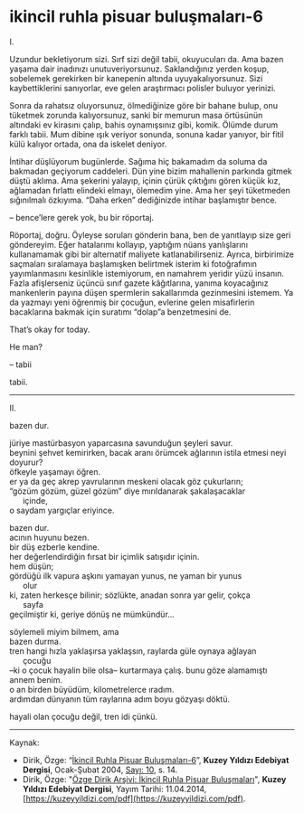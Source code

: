 # ikincil ruhla pisuar buluşmaları-6

I.

Uzundur bekletiyorum sizi. Sırf sizi değil tabii, okuyucuları da.
Ama bazen yaşama dair inadınızı unutuveriyorsunuz. Saklandığınız
yerden koşup, sobelemek gerekirken bir kanepenin altında uyuyakalıyorsunuz. Sizi kaybettiklerini sanıyorlar, eve gelen araştırmacı
polisler buluyor yerinizi.

Sonra da rahatsız oluyorsunuz, ölmediğinize göre bir bahane bulup, onu tüketmek zorunda kalıyorsunuz, sanki bir memurun masa
örtüsünün altındaki ev kirasını çalıp, bahis oynamışsınız gibi, komik. Ölümde durum farklı tabii. Mum dibine ışık veriyor sonunda,
sonuna kadar yanıyor, bir fitil külü kalıyor ortada, ona da iskelet
deniyor.

İntihar düşlüyorum bugünlerde. Sağıma hiç bakamadım da soluma da bakmadan geçiyorum caddeleri. Dün yine bizim mahallenin
parkında gitmek düştü aklıma. Ama şekerini yalayıp, içinin çürük
çıktığını gören küçük kız, ağlamadan fırlattı elindeki elmayı, ölemedim yine. Ama her şeyi tüketmeden sığınılmalı özkıyıma. “Daha
erken” dediğinizde intihar başlamıştır bence.

– bence’lere gerek yok, bu bir röportaj.

Röportaj, doğru. Öyleyse soruları gönderin bana, ben de yanıtlayıp
size geri göndereyim. Eğer hatalarımı kollayıp, yaptığım nüans yanlışlarını kullanamamak gibi bir alternatif maliyete katlanabilirseniz.
Ayrıca, birbirimize saçmaları sıralamaya başlamışken belirtmek
isterim ki fotoğrafımın yayımlanmasını kesinlikle istemiyorum,
en namahrem yeridir yüzü insanın. Fazla afişlerseniz üçüncü sınıf
gazete kâğıtlarına, yanıma koyacağınız mankenlerin payına düşen
spermlerin sakallarımda gezinmesini istemem. Ya da yazmayı yeni
öğrenmiş bir çocuğun, evlerine gelen misafirlerin bacaklarına bakmak için suratımı “dolap”a benzetmesini de.

That’s okay for today.

He man?



– tabii

tabii.

----

II.

bazen dur.


jüriye mastürbasyon yaparcasına savunduğun şeyleri savur.  
beynini şehvet kemirirken, bacak aranı örümcek ağlarının istila
etmesi neyi doyurur?  
öfkeyle yaşamayı öğren.  
er ya da geç akrep yavrularının meskeni olacak göz çukurların;  
“gözüm gözüm, güzel gözüm” diye mırıldanarak şakalaşacaklar  
&nbsp;&nbsp;&nbsp;&nbsp;&nbsp;&nbsp;içinde,  
o saydam yargıçlar eriyince.

bazen dur.  
acının huyunu bezen.  
bir düş ezberle kendine.  
her değerlendirdiğin fırsat bir içimlik satışıdır içinin.  
hem düşün;  
gördüğü ilk vapura aşkını yamayan yunus, ne yaman bir yunus  
&nbsp;&nbsp;&nbsp;&nbsp;&nbsp;&nbsp;olur  
ki, zaten herkesçe bilinir; sözlükte, anadan sonra yar gelir, çokça  
&nbsp;&nbsp;&nbsp;&nbsp;&nbsp;&nbsp;sayfa  
geçilmiştir ki, geriye dönüş ne mümkündür...

söylemeli miyim bilmem, ama  
bazen durma.  
tren hangi hızla yaklaşırsa yaklaşsın, raylarda güle oynaya ağlayan  
&nbsp;&nbsp;&nbsp;&nbsp;&nbsp;&nbsp;çocuğu  
–ki o çocuk hayalin bile olsa– kurtarmaya çalış. bunu göze
alamamıştı annem benim.  
o an birden büyüdüm, kilometrelerce ıradım.  
ardımdan dünyanın tüm raylarına adım boyu gözyaşı döktü.

hayali olan çocuğu değil, tren idi çünkü.

---
Kaynak:

- Dirik, Özge: “[İkincil Ruhla Pisuar Buluşmaları-6](https://kuzeyyildizi.com/dergi/10/ikincil.ruhla.pisuar.bulusmalari-6-ozge.dirik)”, **Kuzey Yıldızı Edebiyat Dergisi**, Ocak-Şubat 2004, [Sayı: 10](https://kuzeyyildizi.com/files/ky10.pdf), s. 14.
- Dirik, Özge: "[Özge Dirik Arşivi: İkincil Ruhla Pisuar Buluşmaları](https://kuzeyyildizi.com/files/ozgedirik-pisuar.pdf)", **Kuzey Yıldızı Edebiyat Dergisi**, Yayım Tarihi: 11.04.2014, [https://kuzeyyildizi.com/pdf](https://kuzeyyildizi.com/pdf). 
